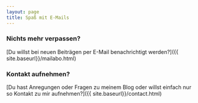 ```yaml
---
layout: page
title: Spaß mit E-Mails
---
```


### Nichts mehr verpassen?

[Du willst bei neuen Beiträgen per E-Mail benachrichtigt werden?]({{ site.baseurl}}/mailabo.html)

### Kontakt aufnehmen?

[Du hast Anregungen oder Fragen zu meinem Blog oder willst einfach nur so Kontakt zu mir aufnehmen?]({{ site.baseurl}}/contact.html)
